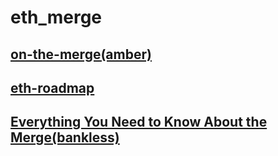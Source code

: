 # eth_merge

## [on-the-merge(amber)](https://medium.com/amber-group/on-the-merge-44df3f966813)
## [eth-roadmap](https://github.com/timbeiko/eth-roadmap-faq)
## [Everything You Need to Know About the Merge(bankless)](https://newsletter.banklesshq.com/p/ethereum-merge-launch-release-date-roadmap?=substack&utm_medium=emailutm_source)